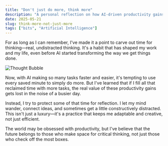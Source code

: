 ```yaml
---
title: "Don't just do more, think more"
description: "A personal reflection on how AI-driven productivity gains should be reinvested in thinking, not just doing."
date: 2025-05-21
slug: think-more-not-just-more
tags: ["bits", "Artificial Intelligence"]
---
```


For as long as I can remember, I've made it a point to carve out time for thinking—real, undistracted thinking. It's a habit that has shaped my work and my life, even before AI started transforming the way we get things done.

![Thought Bubble](/images/thought-bubble.jpg)

Now, with AI making so many tasks faster and easier, it's tempting to use every saved minute to simply do more. But I've learned that if I fill all that reclaimed time with more tasks, the real value of these productivity gains gets lost in the noise of a busier day.

Instead, I try to protect some of that time for reflection. I let my mind wander, connect ideas, and sometimes get a little constructively distracted. This isn't just a luxury—it's a practice that keeps me adaptable and creative, not just efficient.

The world may be obsessed with productivity, but I've believe that the future belongs to those who make space for critical thinking, not just those who check off the most boxes. 